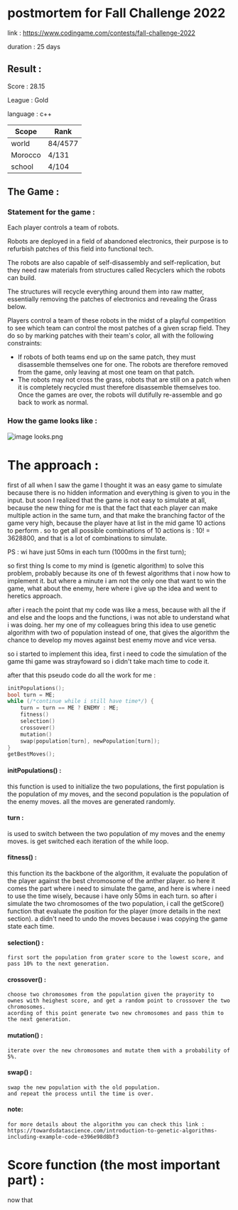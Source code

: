 # postmortem for Fall Challenge 2022

link : https://www.codingame.com/contests/fall-challenge-2022

duration : 25 days

## Result :

Score : 28.15

League : Gold

language : c++

|  Scope  |  Rank   |
| ------- | ------- |
| world   | 84/4577 |
| Morocco |  4/131  |
| school  |  4/104  |

## The Game :
### Statement for the game :

Each player controls a team of robots.

Robots are deployed in a field of abandoned electronics, their purpose is to refurbish patches of this field into functional tech.

The robots are also capable of self-disassembly and self-replication, but they need raw materials from structures called Recyclers which the robots can build.

The structures will recycle everything around them into raw matter, essentially removing the patches of electronics and revealing the Grass below.

Players control a team of these robots in the midst of a playful competition to see which team can control the most patches of a given scrap field. They do so by marking patches with their team's color, all with the following constraints:

- If robots of both teams end up on the same patch, they must disassemble themselves one for one. 
The robots are therefore removed from the game, only leaving at most one team on that patch.
- The robots may not cross the grass, robots that are still on a patch when it is completely recycled must therefore disassemble themselves too.
Once the games are over, the robots will dutifully re-assemble and go back to work as normal.

### How the game looks like :

<img src="https://github.com/Mustapha-Nawawi-T/codingame_postmortems/blob/master/img/Fall_challenge_2022/looks.png" alt="image looks.png">

# The approach :

first of all when I saw the game I thought it was an easy game to simulate because there is no hidden information and everything is given to you in the input.
but soon I realized that the game is not easy to simulate at all, because the new thing for me is that the fact that each player can make multiple action in the same turn, 
and that make the branching factor of the game very high, because the player have at list in the mid game 10 actions to perform .
so to get all possible combinations of 10 actions is : 10! = 3628800, and that is a lot of combinations to simulate.

PS : wi have just 50ms in each turn (1000ms in the first turn);

so first thing Is come to my mind is (genetic algorithm) to solve this problem, probably because its one of th fewest algorithms that i now how to implement it.
but where a minute i am not the only one that want to win the game, what about the enemy, here where i give up the idea and went to heretics approach.

after i reach the point that my code was like a mess, because with all the if and else and the loops and the functions, i was not able to understand what i was doing.
her my one of my colleagues bring this idea to use genetic algorithm with two of population instead of one, that gives the algorithm the chance to develop my moves against best enemy move and vice versa.

so i started to implement this idea, first i need to code the simulation of the game thi game was strayfoward so i didn't take mach time to code it.

after that this pseudo code do all the work for me :
``` cpp
initPopulations();
bool turn = ME; 
while (/*continue while i still have time*/) {
    turn = turn == ME ? ENEMY : ME;
    fitness()
    selection()
    crossover()
    mutation()
    swap(population[turn], newPopulation[turn]);
}
getBestMoves();
```
#### initPopulations() :
this function is used to initialize the two populations, the first population is the population of my moves, and the second population is the population of the enemy moves.
all the moves are generated randomly.

#### turn :
is used to switch between the two population of my moves and the enemy moves.
is get switched each iteration of the while loop.

#### fitness() :
this function its the backbone of the algorithm, it evaluate the population of the player against the best chromosome of the anther player.
so here it comes the part where i need to simulate the game, and here is where i need to use the time wisely, because i have only 50ms in each turn.
so after i simulate the two chromosomes of the two population, i call the getScore() function that evaluate the position for the player (more details in the next section).
a didn't need to undo the moves because i was copying the game state each time.

#### selection() :
    first sort the population from grater score to the lowest score, and pass 10% to the next generation.

#### crossover() :
    choose two chromosomes from the population given the prayority to ownes with heighest score, and get a random point to crossover the two chromosomes.
    acording of this point generate two new chromosomes and pass thim to the next generation.

#### mutation() :
    iterate over the new chromosomes and mutate them with a probability of 5%.

#### swap() :
    swap the new population with the old population.
    and repeat the process until the time is over.

#### note:
    for more details about the algorithm you can check this link : https://towardsdatascience.com/introduction-to-genetic-algorithms-including-example-code-e396e98d8bf3

# Score function (the most important part) :

now that